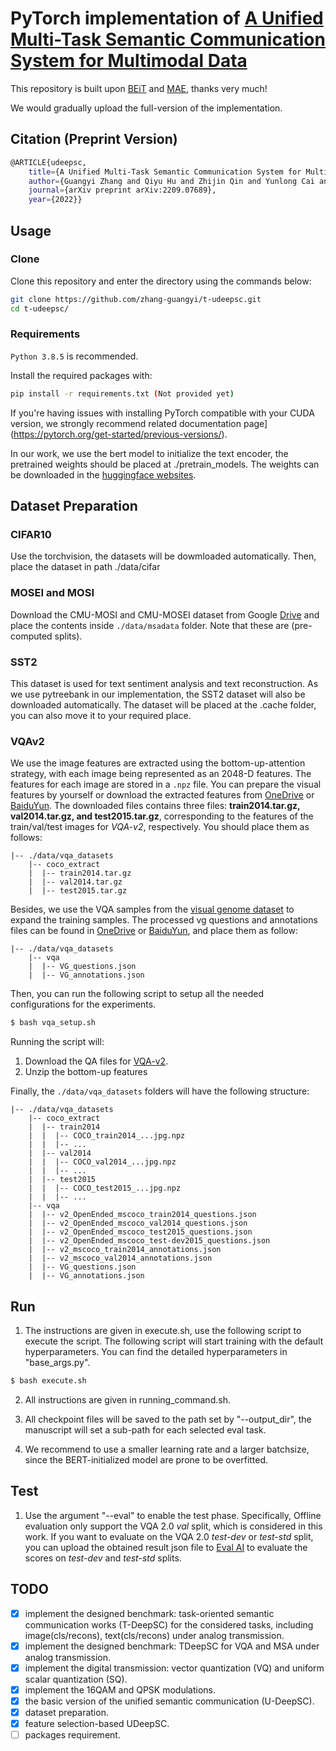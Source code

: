 # PyTorch implementation of [A Unified Multi-Task Semantic Communication System for Multimodal Data](https://arxiv.org/abs/2209.07689)

This repository is built upon [BEiT](https://github.com/microsoft/unilm/tree/master/beit) and [MAE](https://github.com/pengzhiliang/MAE-pytorch), thanks very much!

We would gradually upload the full-version of the implementation.

## Citation (Preprint Version)
``` bash
@ARTICLE{udeepsc,
	title={A Unified Multi-Task Semantic Communication System for Multimodal Data},
	author={Guangyi Zhang and Qiyu Hu and Zhijin Qin and Yunlong Cai and Guanding Yu and Xiaoming Tao},
	journal={arXiv preprint arXiv:2209.07689},
	year={2022}}
```


## Usage
### Clone
Clone this repository and enter the directory using the commands below:
```bash
git clone https://github.com/zhang-guangyi/t-udeepsc.git
cd t-udeepsc/
```

### Requirements
`Python 3.8.5` is recommended.

Install the required packages with:
```bash
pip install -r requirements.txt (Not provided yet)
```
If you're having issues with installing PyTorch compatible with your CUDA version, we strongly recommend related documentation page](https://pytorch.org/get-started/previous-versions/).


In our work, we use the bert model to initialize the text encoder, the pretrained weights should be placed at ./pretrain_models. The weights can be downloaded in the [huggingface websites](https://huggingface.co/prajjwal1/bert-small).

## Dataset Preparation
### CIFAR10
Use the torchvision, the datasets will be dowmloaded automatically. Then, place the dataset in path ./data/cifar

### MOSEI and MOSI
Download the CMU-MOSI and CMU-MOSEI dataset from Google [Drive](https://drive.google.com/drive/folders/1IBwWNH0XjPnZWaAlP1U2tIJH6Rb3noMI?usp=sharing) and place the contents inside ```./data/msadata``` folder. Note that these are (pre-computed splits).   

### SST2
This dataset is used for text sentiment analysis and text reconstruction. As we use pytreebank in our implementation, the SST2 dataset will also be downloaded automatically. The dataset will be placed at the .cache folder, you can also move it to your required place.

### VQAv2
We use the image features are extracted using the bottom-up-attention strategy, with each image being represented as an 2048-D features. The features for each image are stored in a `.npz` file. You can prepare the visual features by yourself or download the extracted features from [OneDrive](https://awma1-my.sharepoint.com/:f:/g/personal/yuz_l0_tn/EsfBlbmK1QZFhCOFpr4c5HUBzUV0aH2h1McnPG1jWAxytQ?e=2BZl8O) or [BaiduYun](https://pan.baidu.com/s/1C7jIWgM3hFPv-YXJexItgw#list/path=%2F). The downloaded files contains three files: **train2014.tar.gz, val2014.tar.gz, and test2015.tar.gz**, corresponding to the features of the train/val/test images for *VQA-v2*, respectively. You should place them as follows:

```angular2html
|-- ./data/vqa_datasets
	|-- coco_extract
	|  |-- train2014.tar.gz
	|  |-- val2014.tar.gz
	|  |-- test2015.tar.gz
```

Besides, we use the VQA samples from the [visual genome dataset](http://visualgenome.org/) to expand the training samples. The processed vg questions and annotations files can be found in [OneDrive](https://awma1-my.sharepoint.com/:f:/g/personal/yuz_l0_tn/EmVHVeGdck1IifPczGmXoaMBFiSvsegA6tf_PqxL3HXclw) or [BaiduYun](https://pan.baidu.com/s/1QCOtSxJGQA01DnhUg7FFtQ#list/path=%2F), and place them as follow:


```angular2html
|-- ./data/vqa_datasets
	|-- vqa
	|  |-- VG_questions.json
	|  |-- VG_annotations.json
```


Then, you can run the following script to setup all the needed configurations for the experiments.
```bash
$ bash vqa_setup.sh
```

Running the script will: 

1. Download the QA files for [VQA-v2](https://visualqa.org/download.html).
2. Unzip the bottom-up features

Finally, the `./data/vqa_datasets` folders will have the following structure:

```angular2html
|-- ./data/vqa_datasets
	|-- coco_extract
	|  |-- train2014
	|  |  |-- COCO_train2014_...jpg.npz
	|  |  |-- ...
	|  |-- val2014
	|  |  |-- COCO_val2014_...jpg.npz
	|  |  |-- ...
	|  |-- test2015
	|  |  |-- COCO_test2015_...jpg.npz
	|  |  |-- ...
	|-- vqa
	|  |-- v2_OpenEnded_mscoco_train2014_questions.json
	|  |-- v2_OpenEnded_mscoco_val2014_questions.json
	|  |-- v2_OpenEnded_mscoco_test2015_questions.json
	|  |-- v2_OpenEnded_mscoco_test-dev2015_questions.json
	|  |-- v2_mscoco_train2014_annotations.json
	|  |-- v2_mscoco_val2014_annotations.json
	|  |-- VG_questions.json
	|  |-- VG_annotations.json

```



## Run
1. The instructions are given in execute.sh, use the following script to execute the script. The following script will start training with the default hyperparameters. You can find the detailed hyperparameters in "base_args.py".
```bash
$ bash execute.sh
``` 
2. All instructions are given in running_command.sh.

3. All checkpoint files will be saved to the path set by "--output_dir", the manuscript will set a sub-path for each selected eval task.

4. We recommend to use a smaller learning rate and a larger batchsize, since the BERT-initialized model are prone to be overfitted.

## Test
1. Use the argument "--eval" to enable the test phase.
Specifically,
Offline evaluation only support the VQA 2.0 *val* split, which is considered in this work. If you want to evaluate on the VQA 2.0 *test-dev* or *test-std* split, you can upload the obtained result json file to [Eval AI](https://evalai.cloudcv.org/web/challenges/challenge-page/163/overview) to evaluate the scores on *test-dev* and *test-std* splits.

## TODO
- [x] implement the designed benchmark: task-oriented semantic communication works (T-DeepSC) for the considered tasks, including image(cls/recons), text(cls/recons) under analog transmission.
- [x] implement the designed benchmark: TDeepSC for VQA and MSA under analog transmission.
- [x] implement the digital transmission: vector quantization (VQ) and uniform scalar quantization (SQ). 
- [x] implement the 16QAM and QPSK modulations.
- [X] the basic version of the unified semantic communication (U-DeepSC).
- [x] dataset preparation.
- [x] feature selection-based UDeepSC.
- [ ] packages requirement.
